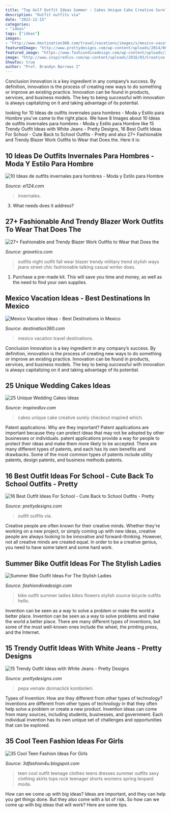 ```yaml
---
title: "Top Golf Outfit Ideas Summer : Cakes Unique Cake Creative Surely Checkout Inspired Which"
description: "Outfit outfits via"
date: "2022-12-15"
categories:
- "ideas"
tags: ["ideas"]
images:
- "http://www.destination360.com/travel/vacations/images/s/mexico-vacation-ideas.jpg"
featuredImage: "http://www.prettydesigns.com/wp-content/uploads/2014/06/White-Jeans-Outfit-Idea-with-Plaid-Blouse.jpg"
featured_image: "https://www.fashiondivadesign.com/wp-content/uploads/2018/07/bike-outfits-9-.jpg"
image: "http://www.inspiredluv.com/wp-content/uploads/2016/03/Creative-Wedding-Cakes.jpg"
ShowToc: true
author: "Prof. Brandyn Barrows I"
---
```



Conclusion
Innovation is a key ingredient in any company’s success. By definition, innovation is the process of creating new ways to do something or improve an existing practice. Innovation can be found in products, services, and business models. The key to being successful with innovation is always capitalizing on it and taking advantage of its potential.

	

		
looking for 10 Ideas de outfits invernales para hombres - Moda y Estilo para Hombre you've came to the right place. We have 8 Images about 10 Ideas de outfits invernales para hombres - Moda y Estilo para Hombre like 15 Trendy Outfit Ideas with White Jeans - Pretty Designs, 16 Best Outfit Ideas For School - Cute Back to School Outfits - Pretty and also 27+ Fashionable and Trendy Blazer Work Outfits to Wear that Does the. Here it is:
		
    
## 10 Ideas De Outfits Invernales Para Hombres - Moda Y Estilo Para Hombre

<img loading=lazy src="http://el124.com/wp-content/uploads/2016/11/moda-hombre-invierno-6.jpg" onerror="this.onerror=null;this.src='https://tse4.mm.bing.net/th?id=OIP.BNaWR0wKjbXr2GnhV2UMpwHaLG&amp;pid=15.1';" alt="10 Ideas de outfits invernales para hombres - Moda y Estilo para Hombre">

_Source: el124.com_

>invernales. 

	

3) What needs does it address?

    
## 27+ Fashionable And Trendy Blazer Work Outfits To Wear That Does The

<img loading=lazy src="http://www.gravetics.com/wp-content/uploads/2017/08/Trendy-Blazer-Work-Outfits.jpg" onerror="this.onerror=null;this.src='https://tse2.mm.bing.net/th?id=OIP.-85zmbHG76ZHJBQ5T2oLPQHaLD&amp;pid=15.1';" alt="27+ Fashionable and Trendy Blazer Work Outfits to Wear that Does the">

_Source: gravetics.com_

>outfits night outfit fall wear blazer trendy military trend stylish ways jeans street chic fashionable talking casual winter does. 

	

1. Purchase a pre-made kit. This will save you time and money, as well as the need to find your own supplies.

    
## Mexico Vacation Ideas - Best Destinations In Mexico

<img loading=lazy src="http://www.destination360.com/travel/vacations/images/s/mexico-vacation-ideas.jpg" onerror="this.onerror=null;this.src='https://tse3.mm.bing.net/th?id=OIP.CX3vW39kg7k_hQVt7zadqQHaFU&amp;pid=15.1';" alt="Mexico Vacation Ideas - Best Destinations in Mexico">

_Source: destination360.com_

>mexico vacation travel destinations. 

	

Conclusion
Innovation is a key ingredient in any company’s success. By definition, innovation is the process of creating new ways to do something or improve an existing practice. Innovation can be found in products, services, and business models. The key to being successful with innovation is always capitalizing on it and taking advantage of its potential.

    
## 25 Unique Wedding Cakes Ideas

<img loading=lazy src="http://www.inspiredluv.com/wp-content/uploads/2016/03/Creative-Wedding-Cakes.jpg" onerror="this.onerror=null;this.src='https://tse1.mm.bing.net/th?id=OIP.OBiQH_CDedqKndeTJSDIQgHaLK&amp;pid=15.1';" alt="25 Unique Wedding Cakes Ideas">

_Source: inspiredluv.com_

>cakes unique cake creative surely checkout inspired which. 

	

Patent applications: Why are they important?
Patent applications are important because they can protect ideas that may not be adopted by other businesses or individuals. patent applications provide a way for people to protect their ideas and make them more likely to be accepted. There are many different types of patents, and each has its own benefits and drawbacks. Some of the most common types of patents include utility patents, design patents, and business methods patents.

    
## 16 Best Outfit Ideas For School - Cute Back To School Outfits - Pretty

<img loading=lazy src="http://www.prettydesigns.com/wp-content/uploads/2016/06/16-cute-outfit-ideas-for-school-11.jpg" onerror="this.onerror=null;this.src='https://tse4.mm.bing.net/th?id=OIP.uevey8Tc3xwXhuBifqCnUQHaJr&amp;pid=15.1';" alt="16 Best Outfit Ideas For School - Cute Back to School Outfits - Pretty">

_Source: prettydesigns.com_

>outfit outfits via. 

	

Creative people are often known for their creative minds. Whether they're working on a new project, or simply coming up with new ideas, creative people are always looking to be innovative and forward-thinking. However, not all creative minds are created equal. In order to be a creative genius, you need to have some talent and some hard work.

    
## Summer Bike Outfit Ideas For The Stylish Ladies

<img loading=lazy src="https://www.fashiondivadesign.com/wp-content/uploads/2018/07/bike-outfits-9-.jpg" onerror="this.onerror=null;this.src='https://tse1.mm.bing.net/th?id=OIP.wsxAz0q1C3M0sXKC0_0LIgHaLH&amp;pid=15.1';" alt="Summer Bike Outfit Ideas For The Stylish Ladies">

_Source: fashiondivadesign.com_

>bike outfit summer ladies bikes flowers stylish source bicycle outfits hello. 

	

Invention can be seen as a way to solve a problem or make the world a better place.
Invention can be seen as a way to solve problems and make the world a better place. There are many different types of inventions, but some of the most well-known ones include the wheel, the printing press, and the Internet.

    
## 15 Trendy Outfit Ideas With White Jeans - Pretty Designs

<img loading=lazy src="http://www.prettydesigns.com/wp-content/uploads/2014/06/White-Jeans-Outfit-Idea-with-Plaid-Blouse.jpg" onerror="this.onerror=null;this.src='https://tse1.mm.bing.net/th?id=OIP.b_5ACRFrs47ahJ_A3HeFdgHaLG&amp;pid=15.1';" alt="15 Trendy Outfit Ideas with White Jeans - Pretty Designs">

_Source: prettydesigns.com_

>pepa vemale donnaclick kombinleri. 

	

Types of Invention: How are they different from other types of technology?
Inventions are different from other types of technology in that they often help solve a problem or create a new product. Invention ideas can come from many sources, including students, businesses, and government. Each individual invention has its own unique set of challenges and opportunities that can be explored.

    
## 35 Cool Teen Fashion Ideas For Girls

<img loading=lazy src="https://4.bp.blogspot.com/-RPEnAvjBVAE/VQ1T17aO2uI/AAAAAAAAHmc/kf8KZQf8nM0/s1600/Cool-teen-fashion-Ideas-For-Girls-44.jpg" onerror="this.onerror=null;this.src='https://tse1.mm.bing.net/th?id=OIP.xkvtHIisS5BhIYcrO0oDTQHaLH&amp;pid=15.1';" alt="35 Cool Teen Fashion Ideas For Girls">

_Source: 3dfashion4u.blogspot.com_

>teen cool outfit teenage clothes teens dresses summer outfits sexy clothing skirts tops rock teenager shorts womens spring leopard moda. 

	

How can we come up with big ideas?
Ideas are important, and they can help you get things done. But they also come with a lot of risk. So how can we come up with big ideas that will work? Here are some tips.

